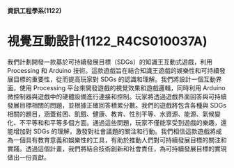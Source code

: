 #### 資訊工程學系(1122)
# 視覺互動設計(1122_R4CS010037A)

我們計劃開發一款基於可持續發展目標（SDGs）的知識王互動式遊戲，利用 Processing 和 Arduino 技術。這款遊戲旨在結合知識王遊戲的娛樂性和可持續發展目標的重要性，從而提高玩家對 SDGs 的認識和理解。我們將設計一個互動界面，使用 Processing 平台來開發遊戲的視覺效果和遊戲邏輯，同時利用 Arduino 微控制器與遊戲中的硬體設備進行連接和控制。玩家將透過遊戲界面回答與可持續發展目標相關的問題，並根據正確回答積累分數。我們的遊戲將包含各種與 SDGs 相關的題目，涵蓋貧困、飢餓、健康、教育、性別平等、水資源、能源、氣候變化、不平等和和平等多個方面。通過這些問題，玩家不僅能享受到遊戲的樂趣，還能增加對 SDGs 的理解，激發對社會議題的關注和行動。我們相信這款遊戲將成為一個具有教育意義和娛樂性的工具，有助於推動人們對可持續發展目標的關注和實踐。透過這個計畫，我們將結合技術創新和社會責任，為可持續發展目標的實現做出一份貢獻。





